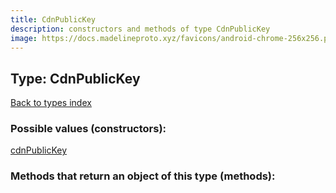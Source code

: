 ```yaml
---
title: CdnPublicKey
description: constructors and methods of type CdnPublicKey
image: https://docs.madelineproto.xyz/favicons/android-chrome-256x256.png
---
```

## Type: CdnPublicKey  
[Back to types index](index.md)



### Possible values (constructors):

[cdnPublicKey](../constructors/cdnPublicKey.md)  



### Methods that return an object of this type (methods):



